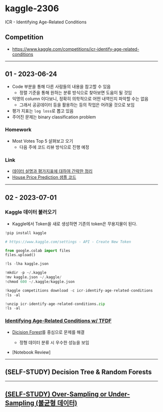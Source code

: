 # kaggle-2306
ICR - Identifying Age-Related Conditions


## Competition
- https://www.kaggle.com/competitions/icr-identify-age-related-conditions

---

## 01 - 2023-06-24
- Code 부분을 통해 다른 사람들의 내용을 참고할 수 있음
  - 정렬 기준을 통해 원하는 분류 방식으로 찾아보면 도움이 될 것임
- 익명의 column 이다보니, 정확히 의학적으로 어떤 내역인지 파악할 수는 없음
  - 그래서 공공데이터 등을 활용하는 등의 작업은 어려울 것으로 보임
- 평가 지표는 `log loss`로 뽑고 있음
- 주어진 문제는 binary classification problem

### Homework
- Most Votes Top 5 살펴보고 오기
  - 다음 주에 코드 리뷰 방식으로 진행 예정

### Link
- [데이터 설명과 평가지표에 대하여 간략한 정리](https://github.com/sgr1118/ICR_kaggle_Challenge/tree/main)
- [House Price Prediction 샘플 코드](https://github.com/sgr1118/EX/blob/main/%5BExp_03%5D_Kaggle_Challenge_(2019_kaggle_korea).ipynb)

---

## 02 - 2023-07-01

### Kaggle 데이터 불러오기
- Kaggle에서 Token을 새로 생성하면 기존의 token은 무용지물이 된다.

```python
!pip install kaggle

# https://www.kaggle.com/settings - API - Create New Token

from google.colab import files
files.upload()

!ls -lha kaggle.json

!mkdir -p ~/.kaggle
!mv kaggle.json ~/.kaggle/
!chmod 600 ~/.kaggle/kaggle.json

!kaggle competitions download -c icr-identify-age-related-conditions
!ls -al

!unzip icr-identify-age-related-conditions.zip
!ls -al
```

### [Identifying Age-Related Conditions w/ TFDF](https://www.kaggle.com/code/gusthema/identifying-age-related-conditions-w-tfdf)
- [Dicision Forest](https://www.tensorflow.org/decision_forests?hl=ko)를 중심으로 문제를 해결
  - 정형 데이터 분류 시 우수한 성능을 보임

- [Notebook Review]


---

## (SELF-STUDY) Decision Tree & Random Forests


---

## [(SELF-STUDY) Over-Sampling or Under-Sampling (불균형 데이터)](unbalanced-data.md)
